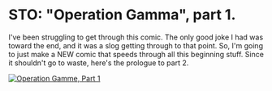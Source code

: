 # STO: "Operation Gamma", part 1.

I've been struggling to get through this comic. The only good joke I had was toward the end, and it was a slog getting through to that point. So, I'm going to just make a NEW comic that speeds through all this beginning stuff. Since it shouldn't go to waste, here's the prologue to part 2.

[![](http://westkarana.com/wp-content/uploads/2012/03/gamma1.png "Operation Gamme, Part 1")](http://westkarana.com/wp-content/uploads/2012/03/gamma1.png)
